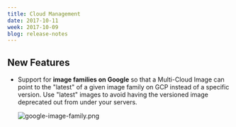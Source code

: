 ```yaml
---
title: Cloud Management
date: 2017-10-11
week: 2017-10-09
blog: release-notes
---
```


## New Features

* Support for **image families on Google** so that a Multi-Cloud Image can point to the "latest" of a given image family on GCP instead of a specific version. Use "latest" images to avoid having the versioned image deprecated out from under your servers.

    ![google-image-family.png](/img/google-image-family.png)
